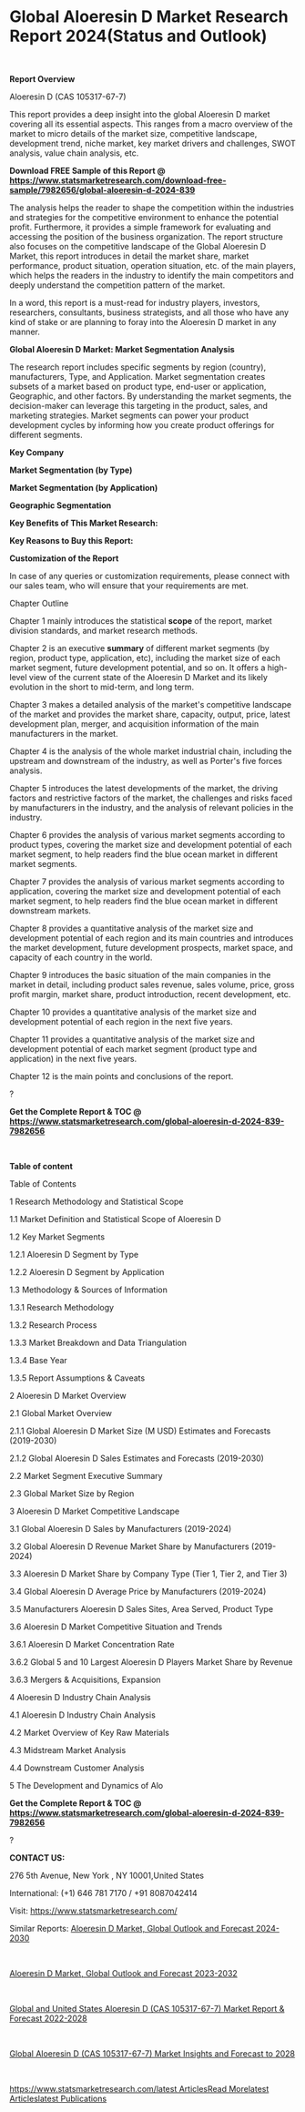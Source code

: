 <h1>Global Aloeresin D Market Research Report 2024(Status and Outlook)</h1><br/><p><strong>Report Overview</strong></p>
 
 
 
 <p>Aloeresin D (CAS 105317-67-7)</p>
 
 
 
 <p>This report provides a deep insight into the global Aloeresin D market covering all its essential aspects. This ranges from a macro overview of the market to micro details of the market size, competitive landscape, development trend, niche market, key market drivers and challenges, SWOT analysis, value chain analysis, etc.</p>
 
 
 
 <p><strong>Download FREE Sample of this Report @ <a href="https://www.statsmarketresearch.com/download-free-sample/7982656/global-aloeresin-d-2024-839">https://www.statsmarketresearch.com/download-free-sample/7982656/global-aloeresin-d-2024-839</a></strong></p>
 
 
 
 <p>The analysis helps the reader to shape the competition within the industries and strategies for the competitive environment to enhance the potential profit. Furthermore, it provides a simple framework for evaluating and accessing the position of the business organization. The report structure also focuses on the competitive landscape of the Global Aloeresin D Market, this report introduces in detail the market share, market performance, product situation, operation situation, etc. of the main players, which helps the readers in the industry to identify the main competitors and deeply understand the competition pattern of the market.</p>
 
 
 
 <p>In a word, this report is a must-read for industry players, investors, researchers, consultants, business strategists, and all those who have any kind of stake or are planning to foray into the Aloeresin D market in any manner.</p>
 
 
 
 <p><strong>Global Aloeresin D Market: Market Segmentation Analysis</strong></p>
 
 
 
 <p>The research report includes specific segments by region (country), manufacturers, Type, and Application. Market segmentation creates subsets of a market based on product type, end-user or application, Geographic, and other factors. By understanding the market segments, the decision-maker can leverage this targeting in the product, sales, and marketing strategies. Market segments can power your product development cycles by informing how you create product offerings for different segments.</p>
 
 
 
 <p><strong>Key Company</strong></p>
 
 
 
 <p><strong>Market Segmentation (by Type)</strong></p>
 
 
 
 <p><strong>Market Segmentation (<strong>by Application</strong>)</strong></p>
 
 
 
 <p><strong>Geographic Segmentation</strong></p>
 
 
 
 <p><strong>Key Benefits of This Market Research:</strong></p>
 
 
 
 <p><strong>Key <strong>Reasons to Buy</strong> this Report:</strong></p>
 
 
 
 <p><strong>Customization of the Report</strong></p>
 
 
 
 <p>In case of any queries or customization requirements, please connect with our sales team, who will ensure that your requirements are met.</p>
 
 
 
 <p>Chapter Outline</p>
 
 
 
 <p>Chapter 1 mainly introduces the statistical <strong>scope</strong> of the report, market division standards, and market research methods.</p>
 
 
 
 <p>Chapter 2 is an executive <strong>summary</strong> of different market segments (by region, product type, application, etc), including the market size of each market segment, future development potential, and so on. It offers a high-level view of the current state of the Aloeresin D Market and its likely evolution in the short to mid-term, and long term.</p>
 
 
 
 <p>Chapter 3 makes a detailed analysis of the market&#39;s competitive landscape of the market and provides the market share, capacity, output, price, latest development plan, merger, and acquisition information of the main manufacturers in the market.</p>
 
 
 
 <p>Chapter 4 is the analysis of the whole market industrial chain, including the upstream and downstream of the industry, as well as Porter&#39;s five forces analysis.</p>
 
 
 
 <p>Chapter 5 introduces the latest developments of the market, the driving factors and restrictive factors of the market, the challenges and risks faced by manufacturers in the industry, and the analysis of relevant policies in the industry.</p>
 
 
 
 <p>Chapter 6 provides the analysis of various market segments according to product types, covering the market size and development potential of each market segment, to help readers find the blue ocean market in different market segments.</p>
 
 
 
 <p>Chapter 7 provides the analysis of various market segments according to application, covering the market size and development potential of each market segment, to help readers find the blue ocean market in different downstream markets.</p>
 
 
 
 <p>Chapter 8 provides a quantitative analysis of the market size and development potential of each region and its main countries and introduces the market development, future development prospects, market space, and capacity of each country in the world.</p>
 
 
 
 <p>Chapter 9 introduces the basic situation of the main companies in the market in detail, including product sales revenue, sales volume, price, gross profit margin, market share, product introduction, recent development, etc.</p>
 
 
 
 <p>Chapter 10 provides a quantitative analysis of the market size and development potential of each region in the next five years.</p>
 
 
 
 <p>Chapter 11 provides a quantitative analysis of the market size and development potential of each market segment (product type and application) in the next five years.</p>
 
 
 
 <p>Chapter 12 is the main points and conclusions of the report.</p>
 
 
 
 <p>? </p>
 
 
 
 <div><b>Get the Complete Report & TOC @ <a href="https://www.statsmarketresearch.com/global-aloeresin-d-2024-839-7982656">https://www.statsmarketresearch.com/global-aloeresin-d-2024-839-7982656</a></b></div>
 
 
 
 <p><br />
 
 <b>Table of content</b></p>
 
 
 
 <p>Table of Contents<br />
 
 1 Research Methodology and Statistical Scope<br />
 
 1.1 Market Definition and Statistical Scope of Aloeresin D<br />
 
 1.2 Key Market Segments<br />
 
 1.2.1 Aloeresin D Segment by Type<br />
 
 1.2.2 Aloeresin D Segment by Application<br />
 
 1.3 Methodology & Sources of Information<br />
 
 1.3.1 Research Methodology<br />
 
 1.3.2 Research Process<br />
 
 1.3.3 Market Breakdown and Data Triangulation<br />
 
 1.3.4 Base Year<br />
 
 1.3.5 Report Assumptions & Caveats<br />
 
 2 Aloeresin D Market Overview<br />
 
 2.1 Global Market Overview<br />
 
 2.1.1 Global Aloeresin D Market Size (M USD) Estimates and Forecasts (2019-2030)<br />
 
 2.1.2 Global Aloeresin D Sales Estimates and Forecasts (2019-2030)<br />
 
 2.2 Market Segment Executive Summary<br />
 
 2.3 Global Market Size by Region<br />
 
 3 Aloeresin D Market Competitive Landscape<br />
 
 3.1 Global Aloeresin D Sales by Manufacturers (2019-2024)<br />
 
 3.2 Global Aloeresin D Revenue Market Share by Manufacturers (2019-2024)<br />
 
 3.3 Aloeresin D Market Share by Company Type (Tier 1, Tier 2, and Tier 3)<br />
 
 3.4 Global Aloeresin D Average Price by Manufacturers (2019-2024)<br />
 
 3.5 Manufacturers Aloeresin D Sales Sites, Area Served, Product Type<br />
 
 3.6 Aloeresin D Market Competitive Situation and Trends<br />
 
 3.6.1 Aloeresin D Market Concentration Rate<br />
 
 3.6.2 Global 5 and 10 Largest Aloeresin D Players Market Share by Revenue<br />
 
 3.6.3 Mergers & Acquisitions, Expansion<br />
 
 4 Aloeresin D Industry Chain Analysis<br />
 
 4.1 Aloeresin D Industry Chain Analysis<br />
 
 4.2 Market Overview of Key Raw Materials<br />
 
 4.3 Midstream Market Analysis<br />
 
 4.4 Downstream Customer Analysis<br />
 
 5 The Development and Dynamics of Alo</p>
 
 
 
 <div><b>Get the Complete Report & TOC @ <a href="https://www.statsmarketresearch.com/global-aloeresin-d-2024-839-7982656">https://www.statsmarketresearch.com/global-aloeresin-d-2024-839-7982656</a></b></div>
 
 
 
 <p>? </p>
 
 
 
 <p><b>CONTACT US:</b><br />
 
 276 5th Avenue, New York , NY 10001,United States<br />
 
 International: (+1) 646 781 7170 / +91 8087042414<br />
 
 Visit: <a href="https://www.statsmarketresearch.com/">https://www.statsmarketresearch.com/</a><br />
 
 Similar Reports: <a href="https://www.statsmarketresearch.com/global-aloeresin-d-2024-839-7982656">Aloeresin D Market, Global Outlook and Forecast 2024-2030</a><br />
 
 <br />
 
 <a href="https://www.statsmarketresearch.com/global-aloeresin-d-2024-839-7982656">Aloeresin D Market, Global Outlook and Forecast 2023-2032</a><br />
 
 <br />
 
 <a href="https://www.statsmarketresearch.com/global-aloeresin-d-2024-839-7982656">Global and United States Aloeresin D (CAS 105317-67-7) Market Report & Forecast 2022-2028</a><br />
 
 <br />
 
 <a href="https://www.statsmarketresearch.com/global-aloeresin-d-2024-839-7982656">Global Aloeresin D (CAS 105317-67-7) Market Insights and Forecast to 2028</a><br />
 
 <br />
 
 <a href="https://gyeongbokgung.com">https://www.statsmarketresearch.com/</a><a href="https://hallyeomaritime.com">latest Articles</a><a href="https://jingwansa.com">Read More</a><a href="https://nguoiviet.jp/">latest Articles</a><a href="https://www.intelmarketresearch.com/">latest Publications</a></p>